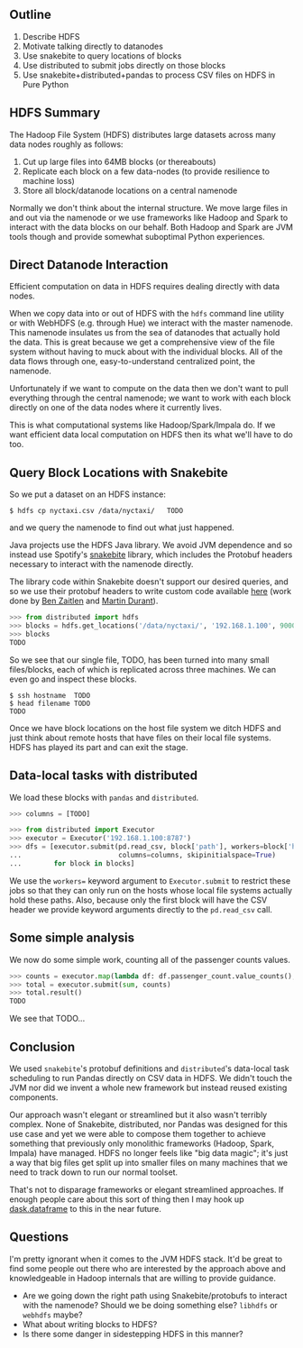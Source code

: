 Outline
-------

1.  Describe HDFS
2.  Motivate talking directly to datanodes
3.  Use snakebite to query locations of blocks
4.  Use distributed to submit jobs directly on those blocks
5.  Use snakebite+distributed+pandas to process CSV files on HDFS in Pure
    Python


HDFS Summary
------------

The Hadoop File System (HDFS) distributes large datasets across many data
nodes roughly as follows:

1.  Cut up large files into 64MB blocks (or thereabouts)
2.  Replicate each block on a few data-nodes (to provide resilience to
    machine loss)
3.  Store all block/datanode locations on a central namenode

Normally we don't think about the internal structure.  We move large files in
and out via the namenode or we use frameworks like Hadoop and Spark to interact
with the data blocks on our behalf.  Both Hadoop and Spark are JVM tools though
and provide somewhat suboptimal Python experiences.


Direct Datanode Interaction
---------------------------

Efficient computation on data in HDFS requires dealing directly with data nodes.

When we copy data into or out of HDFS with the `hdfs` command line utility or
with WebHDFS (e.g. through Hue) we interact with the master namenode. This
namenode insulates us from the sea of datanodes that actually hold the data.
This is great because we get a comprehensive view of the file system without
having to muck about with the individual blocks.  All of the data flows through
one, easy-to-understand centralized point, the namenode.

Unfortunately if we want to compute on the data then we don't want to pull
everything through the central namenode; we want to work with each block
directly on one of the data nodes where it currently lives.

This is what computational systems like Hadoop/Spark/Impala do.  If we want
efficient data local computation on HDFS then its what we'll have to do too.


Query Block Locations with Snakebite
------------------------------------

So we put a dataset on an HDFS instance:

    $ hdfs cp nyctaxi.csv /data/nyctaxi/   TODO

and we query the namenode to find out what just happened.

Java projects use the HDFS Java library.  We avoid JVM dependence and so
instead use Spotify's
[snakebite](http://snakebite.readthedocs.org/en/latest/) library, which
includes the Protobuf headers necessary to interact with the namenode directly.

The library code within Snakebite doesn't support our desired queries, and so
we use their protobuf headers to write custom code available
[here](https://github.com/mrocklin/distributed/blob/master/distributed/hdfs.py)
(work done by [Ben Zaitlen](https://github.com/quasiben) and
[Martin Durant](https://github.com/martindurant/)).

```python
>>> from distributed import hdfs
>>> blocks = hdfs.get_locations('/data/nyctaxi/', '192.168.1.100', 9000):
>>> blocks
TODO
```

So we see that our single file, TODO, has been turned into many small
files/blocks, each of which is replicated across three machines.  We can even
go and inspect these blocks.

```
$ ssh hostname  TODO
$ head filename TODO
TODO
```

Once we have block locations on the host file system we ditch HDFS and just
think about remote hosts that have files on their local file systems.  HDFS has
played its part and can exit the stage.


Data-local tasks with distributed
---------------------------------

We load these blocks with `pandas` and `distributed`.

```python
>>> columns = [TODO]

>>> from distributed import Executor
>>> executor = Executor('192.168.1.100:8787')
>>> dfs = [executor.submit(pd.read_csv, block['path'], workers=block['hosts'],
...                        columns=columns, skipinitialspace=True)
...        for block in blocks]
```

We use the `workers=` keyword argument to `Executor.submit` to restrict these
jobs so that they can only run on the hosts whose local file systems actually
hold these paths.  Also, because only the first block will have the CSV header
we provide keyword arguments directly to the `pd.read_csv` call.


Some simple analysis
--------------------

We now do some simple work, counting all of the passenger counts values.

```python
>>> counts = executor.map(lambda df: df.passenger_count.value_counts(), dfs)
>>> total = executor.submit(sum, counts)
>>> total.result()
TODO
```

We see that TODO...


Conclusion
----------

We used `snakebite`'s protobuf definitions and `distributed`'s data-local task
scheduling to run Pandas directly on CSV data in HDFS.  We didn't touch the JVM
nor did we invent a whole new framework but instead reused existing components.

Our approach wasn't elegant or streamlined but it also wasn't terribly complex.
None of Snakebite, distributed, nor Pandas was designed for this use case and
yet we were able to compose them together to achieve something that previously
only monolithic frameworks (Hadoop, Spark, Impala) have managed.  HDFS no
longer feels like "big data magic"; it's just a way that big files get split up
into smaller files on many machines that we need to track down to run our
normal toolset.

That's not to disparage frameworks or elegant streamlined approaches.  If
enough people care about this sort of thing then I may hook up
[dask.dataframe](https://dask.pydata.org/en/latest/dataframe.html) to this in
the near future.

Questions
---------

I'm pretty ignorant when it comes to the JVM HDFS stack.  It'd be great to find
some people out there who are interested by the approach above and knowledgeable
in Hadoop internals that are willing to provide guidance.

*  Are we going down the right path using Snakebite/protobufs to interact with
   the namenode?  Should we be doing something else?  `libhdfs` or `webhdfs`
   maybe?
*  What about writing blocks to HDFS?
*  Is there some danger in sidestepping HDFS in this manner?
